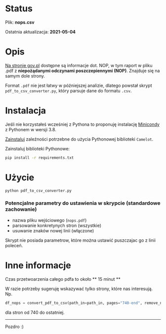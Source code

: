 # Status
Plik: **nops.csv**

Ostatnia aktualizacja: **2021-05-04**

# Opis

[Na stronie gov.pl](https://www.gov.pl/web/szczepimysie/niepozadane-odczyny-poszczepienne) dostępne są informacje dot. NOP, w tym raport w pliku .pdf z **niepożądanymi odczynami poszczepiennymi (NOP)**. Znajduje się na samym dole strony.

Format `.pdf` nie jest łatwy w późniejszej analizie, dlatego powstał skrypt `pdf_to_csv_converter.py`, który parsuje dane do formatu `.csv`. 


# Instalacja

Jeśli nie korzystałeś wcześniej z Pythona to proponuję instalację [Minicondy](https://docs.conda.io/en/latest/miniconda.html) z Pythonem w wersji 3.8.


[Zainstaluj](https://camelot-py.readthedocs.io/en/master/user/install-deps.html#install-deps) zaleźności potrzebne do użycia Pythonowej biblioteki `Camelot`.

Zainstaluj biblioteki Pythonowe:
```bash
pip install -r requirements.txt
```

# Użycie

```bash
python pdf_to_csv_converter.py
```

### Potencjalne parametry do ustawienia w skrypcie (standardowe zachowanie)
* nazwa pliku wejściowego (`nops.pdf`)
* parsowanie konkretynych stron (wszystkie)
* usuwanie znaków nowej linii (włączone)

Skrypt nie posiada parametrow, które można ustawić puszczajac go z linii poleceń.

# Inne informacje
Czas przetwoarzenia całego pdfa to około ** 15 minut **

W razie potrzeby sugeruję wskazywać tylko strony, które nas interesują. Np.
```python
df_nops = convert_pdf_to_csv(path_in=path_in, pages="740-end", remove_new_lines=True) 
```
dla stron od 740 do ostatniej.

---
Pozdro :)